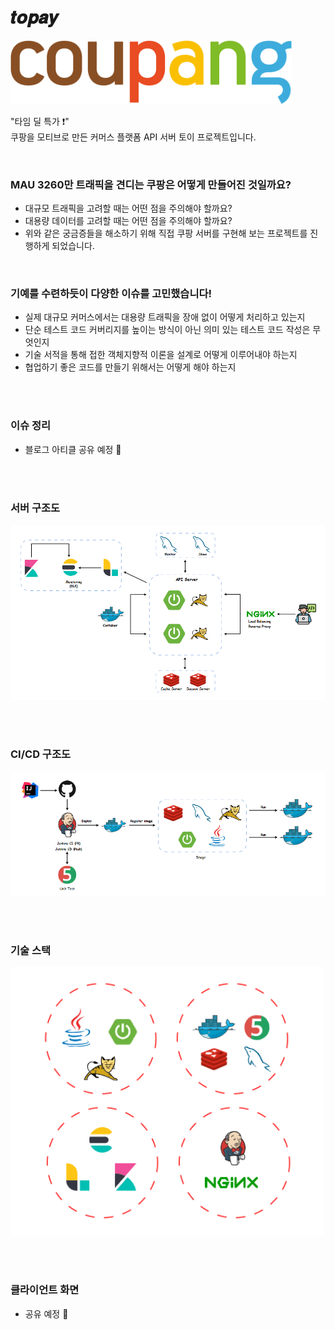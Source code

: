 # 𝒕𝒐𝒑𝒂𝒚
<img src="image/logo.png" width="450" />

"타임 딜 특가 ❗" <br>
쿠팡을 모티브로 만든 커머스 플랫폼 API 서버 토이 프로젝트입니다.

<br>

### **MAU 3260만 트래픽을 견디는 쿠팡은 어떻게 만들어진 것일까요?**
- 대규모 트래픽을 고려할 때는 어떤 점을 주의해야 할까요? <br>
- 대용량 데이터를 고려할 때는 어떤 점을 주의해야 할까요? <br>
- 위와 같은 궁금증들을 해소하기 위해 직접 쿠팡 서버를 구현해 보는 프로젝트를 진행하게 되었습니다.

<br>

### **기예를 수련하듯이 다양한 이슈를 고민했습니다!**
- 실제 대규모 커머스에서는 대용량 트래픽을 장애 없이 어떻게 처리하고 있는지
- 단순 테스트 코드 커버리지를 높이는 방식이 아닌 의미 있는 테스트 코드 작성은 무엇인지
- 기술 서적을 통해 접한 객체지향적 이론을 설계로 어떻게 이루어내야 하는지
- 협업하기 좋은 코드를 만들기 위해서는 어떻게 해야 하는지

<br><br>

### **이슈 정리**

* 블로그 아티클 공유 예정 🌱

<br><br>

### **서버 구조도**

<img src="image/server-structure.png" width="750" />

<br><br>

### **CI/CD 구조도**

<img src="image/ci-cd-structure.png" width="750" />

<br><br>

### **기술 스택**

<img src="tech.png" width="500" />

<br><br>

### **클라이언트 화면**

* 공유 예정 🌱

<br>
